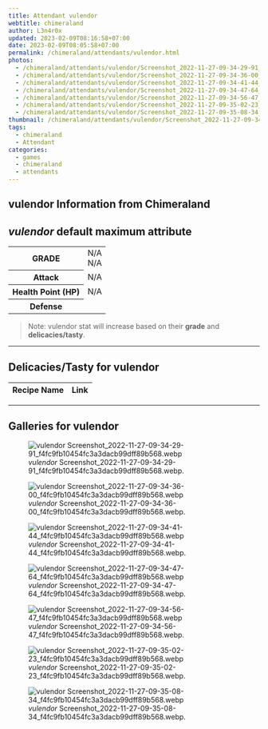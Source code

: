 ```yaml
---
title: Attendant vulendor
webtitle: chimeraland
author: L3n4r0x
updated: 2023-02-09T08:16:58+07:00
date: 2023-02-09T08:05:58+07:00
permalink: /chimeraland/attendants/vulendor.html
photos:
  - /chimeraland/attendants/vulendor/Screenshot_2022-11-27-09-34-29-91_f4fc9fb10454fc3a3dacb99dff89b568.webp
  - /chimeraland/attendants/vulendor/Screenshot_2022-11-27-09-34-36-00_f4fc9fb10454fc3a3dacb99dff89b568.webp
  - /chimeraland/attendants/vulendor/Screenshot_2022-11-27-09-34-41-44_f4fc9fb10454fc3a3dacb99dff89b568.webp
  - /chimeraland/attendants/vulendor/Screenshot_2022-11-27-09-34-47-64_f4fc9fb10454fc3a3dacb99dff89b568.webp
  - /chimeraland/attendants/vulendor/Screenshot_2022-11-27-09-34-56-47_f4fc9fb10454fc3a3dacb99dff89b568.webp
  - /chimeraland/attendants/vulendor/Screenshot_2022-11-27-09-35-02-23_f4fc9fb10454fc3a3dacb99dff89b568.webp
  - /chimeraland/attendants/vulendor/Screenshot_2022-11-27-09-35-08-34_f4fc9fb10454fc3a3dacb99dff89b568.webp
thumbnail: /chimeraland/attendants/vulendor/Screenshot_2022-11-27-09-34-29-91_f4fc9fb10454fc3a3dacb99dff89b568.webp
tags:
  - chimeraland
  - Attendant
categories:
  - games
  - chimeraland
  - attendants
---
```


<link
  rel="stylesheet"
  href="https://rawcdn.githack.com/dimaslanjaka/Web-Manajemen/870a349/css/bootstrap-5-3-0-alpha3-wrapper.css"
/>
<section id="bootstrap-wrapper">
  <div data-bs-theme="dark">
    <h2>vulendor Information from Chimeraland</h2>
    <h2 id="attribute"><i>vulendor</i> default maximum attribute</h2>
    <div class="row">
      <div class="col mb-2">
        <div class="card">
          <div class="card-body">
            <table>
              <tr>
                <th>GRADE</th>
                <td>N/A <br />N/A</td>
              </tr>
              <tr>
                <th>Attack</th>
                <td>N/A</td>
              </tr>
              <tr>
                <th>Health Point (HP)</th>
                <td>N/A</td>
              </tr>
              <tr>
                <th>Defense</th>
                <td></td>
              </tr>
            </table>
          </div>
        </div>
      </div>
    </div>
    <blockquote class="bd-callout bd-callout-warning">
      Note: vulendor stat will increase based on their <b>grade</b> and
      <b>delicacies/tasty</b>.
    </blockquote>
    <hr />
    <h2 id="delicacies">Delicacies/Tasty for vulendor</h2>
    <div class="card">
      <div class="card-body">
        <div class="table-responsive">
          <table class="table table-striped">
            <thead>
              <tr>
                <th>Recipe Name</th>
                <th>Link</th>
              </tr>
            </thead>
            <tbody></tbody>
          </table>
        </div>
      </div>
    </div>
    <hr />
    <div id="gallery">
      <h2>Galleries for vulendor</h2>
      <div class="row">
        <div class="col-lg-6 col-12">
          <figure>
            <img
              src="https://www.webmanajemen.com/chimeraland/attendants/vulendor/Screenshot_2022-11-27-09-34-29-91_f4fc9fb10454fc3a3dacb99dff89b568.webp"
              alt="vulendor Screenshot_2022-11-27-09-34-29-91_f4fc9fb10454fc3a3dacb99dff89b568.webp"
            />
            <figcaption style="word-wrap: break-word">
              <i>vulendor</i>
              Screenshot_2022-11-27-09-34-29-91_f4fc9fb10454fc3a3dacb99dff89b568.webp.
            </figcaption>
          </figure>
        </div>
        <div class="col-lg-6 col-12">
          <figure>
            <img
              src="https://www.webmanajemen.com/chimeraland/attendants/vulendor/Screenshot_2022-11-27-09-34-36-00_f4fc9fb10454fc3a3dacb99dff89b568.webp"
              alt="vulendor Screenshot_2022-11-27-09-34-36-00_f4fc9fb10454fc3a3dacb99dff89b568.webp"
            />
            <figcaption style="word-wrap: break-word">
              <i>vulendor</i>
              Screenshot_2022-11-27-09-34-36-00_f4fc9fb10454fc3a3dacb99dff89b568.webp.
            </figcaption>
          </figure>
        </div>
        <div class="col-lg-6 col-12">
          <figure>
            <img
              src="https://www.webmanajemen.com/chimeraland/attendants/vulendor/Screenshot_2022-11-27-09-34-41-44_f4fc9fb10454fc3a3dacb99dff89b568.webp"
              alt="vulendor Screenshot_2022-11-27-09-34-41-44_f4fc9fb10454fc3a3dacb99dff89b568.webp"
            />
            <figcaption style="word-wrap: break-word">
              <i>vulendor</i>
              Screenshot_2022-11-27-09-34-41-44_f4fc9fb10454fc3a3dacb99dff89b568.webp.
            </figcaption>
          </figure>
        </div>
        <div class="col-lg-6 col-12">
          <figure>
            <img
              src="https://www.webmanajemen.com/chimeraland/attendants/vulendor/Screenshot_2022-11-27-09-34-47-64_f4fc9fb10454fc3a3dacb99dff89b568.webp"
              alt="vulendor Screenshot_2022-11-27-09-34-47-64_f4fc9fb10454fc3a3dacb99dff89b568.webp"
            />
            <figcaption style="word-wrap: break-word">
              <i>vulendor</i>
              Screenshot_2022-11-27-09-34-47-64_f4fc9fb10454fc3a3dacb99dff89b568.webp.
            </figcaption>
          </figure>
        </div>
        <div class="col-lg-6 col-12">
          <figure>
            <img
              src="https://www.webmanajemen.com/chimeraland/attendants/vulendor/Screenshot_2022-11-27-09-34-56-47_f4fc9fb10454fc3a3dacb99dff89b568.webp"
              alt="vulendor Screenshot_2022-11-27-09-34-56-47_f4fc9fb10454fc3a3dacb99dff89b568.webp"
            />
            <figcaption style="word-wrap: break-word">
              <i>vulendor</i>
              Screenshot_2022-11-27-09-34-56-47_f4fc9fb10454fc3a3dacb99dff89b568.webp.
            </figcaption>
          </figure>
        </div>
        <div class="col-lg-6 col-12">
          <figure>
            <img
              src="https://www.webmanajemen.com/chimeraland/attendants/vulendor/Screenshot_2022-11-27-09-35-02-23_f4fc9fb10454fc3a3dacb99dff89b568.webp"
              alt="vulendor Screenshot_2022-11-27-09-35-02-23_f4fc9fb10454fc3a3dacb99dff89b568.webp"
            />
            <figcaption style="word-wrap: break-word">
              <i>vulendor</i>
              Screenshot_2022-11-27-09-35-02-23_f4fc9fb10454fc3a3dacb99dff89b568.webp.
            </figcaption>
          </figure>
        </div>
        <div class="col-lg-6 col-12">
          <figure>
            <img
              src="https://www.webmanajemen.com/chimeraland/attendants/vulendor/Screenshot_2022-11-27-09-35-08-34_f4fc9fb10454fc3a3dacb99dff89b568.webp"
              alt="vulendor Screenshot_2022-11-27-09-35-08-34_f4fc9fb10454fc3a3dacb99dff89b568.webp"
            />
            <figcaption style="word-wrap: break-word">
              <i>vulendor</i>
              Screenshot_2022-11-27-09-35-08-34_f4fc9fb10454fc3a3dacb99dff89b568.webp.
            </figcaption>
          </figure>
        </div>
      </div>
    </div>
  </div>
</section>